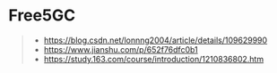 # Free5GC

>- https://blog.csdn.net/lonnng2004/article/details/109629990
>- https://www.jianshu.com/p/652f76dfc0b1
>- https://study.163.com/course/introduction/1210836802.htm